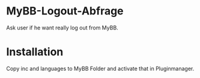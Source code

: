 # MyBB-Logout-Abfrage
Ask user if he want really log out from MyBB. 

# Installation
Copy inc and languages to MyBB Folder and activate that in Pluginmanager.

